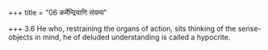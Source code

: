 +++
title = "06 कर्मेन्द्रियाणि संयम्य"

+++
3.6 He who, restraining the organs of action, sits thinking of the
sense-objects in mind, he of deluded understanding is called a
hypocrite.
